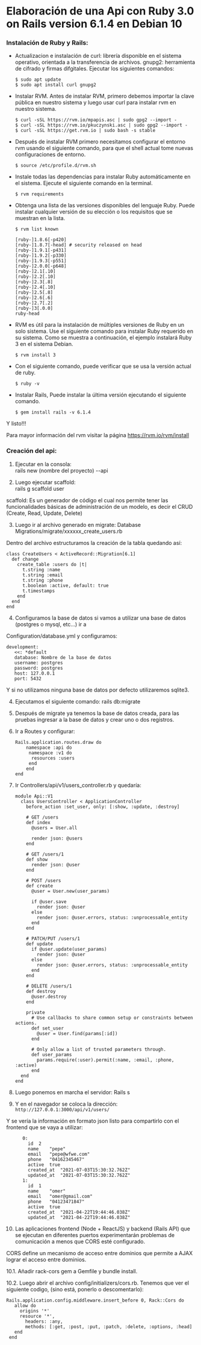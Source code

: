 # Elaboración de una Api con Ruby 3.0 on Rails version 6.1.4 en Debian 10
### Instalación de Ruby y Rails:
- Actualizacion e instalación de curl: librería disponible en el sistema operativo, orientada a la transferencia de archivos. gnupg2: herramienta de cifrado y firmas difgitales. Ejecutar los siguientes comandos:

      $ sudo apt update 
      $ sudo apt install curl gnupg2 

- Instalar RVM. Antes de instalar RVM, primero debemos importar la clave pública en nuestro sistema y luego usar curl para instalar rvm en nuestro sistema.

      $ curl -sSL https://rvm.io/mpapis.asc | sudo gpg2 --import - 
      $ curl -sSL https://rvm.io/pkuczynski.asc | sudo gpg2 --import - 
      $ curl -sSL https://get.rvm.io | sudo bash -s stable 
 
 - Después de instalar RVM primero necesitamos configurar el entorno rvm usando el siguiente comando, para que el shell actual tome nuevas configuraciones de entorno.
 
       $ source /etc/profile.d/rvm.sh 

- Instale todas las dependencias para instalar Ruby automáticamente en el sistema. Ejecute el siguiente comando en la terminal.

      $ rvm requirements 
      
- Obtenga una lista de las versiones disponibles del lenguaje Ruby. Puede instalar cualquier versión de su elección o los requisitos que se muestran en la lista.

      $ rvm list known
      
      [ruby-]1.8.6[-p420]
      [ruby-]1.8.7[-head] # security released on head
      [ruby-]1.9.1[-p431]
      [ruby-]1.9.2[-p330]
      [ruby-]1.9.3[-p551]
      [ruby-]2.0.0[-p648]
      [ruby-]2.1[.10]
      [ruby-]2.2[.10]
      [ruby-]2.3[.8]
      [ruby-]2.4[.10]
      [ruby-]2.5[.8]
      [ruby-]2.6[.6]
      [ruby-]2.7[.2]
      [ruby-]3[.0.0]
      ruby-head
      
- RVM es útil para la instalación de múltiples versiones de Ruby en un solo sistema. Use el siguiente comando para instalar Ruby requerido en su sistema. Como se muestra a continuación, el ejemplo instalará Ruby 3 en el sistema Debian.

      $ rvm install 3 
      
- Con el siguiente comando, puede verificar que se usa la versión actual de ruby.

      $ ruby -v

- Instalar Rails, Puede instalar la última versión ejecutando el siguiente comando. 

      $ gem install rails -v 6.1.4     
      
Y listo!!!

Para mayor información del rvm visitar la página https://rvm.io/rvm/install

### Creación del api:
1. Ejecutar en la consola:  
rails new (nombre del proyecto) --api

2. Luego ejecutar scaffold:   
rails g scaffold user 

scaffold: Es un generador de código el cual nos permite tener las funcionalidades básicas de administración de un modelo, es decir el CRUD (Create, Read, Update, Delete)

3. Luego ir al archivo generado en migrate:
Database Migrations/migrate/xxxxxx_create_users.rb

Dentro del archivo estructuramos la creación de la tabla quedando así:

    class CreateUsers < ActiveRecord::Migration[6.1]
      def change
        create_table :users do |t|
          t.string :name
          t.string :email
          t.string :phone
          t.boolean :active, default: true
          t.timestamps
        end
      end
    end


4. Configuramos la base de datos
si vamos a utilizar una base de datos (postgres o mysql, etc...) ir a

Configuration/database.yml y configuramos:

    development:
       <<: *default
       database: Nombre de la base de datos
       username: postgres
       password: postgres
       host: 127.0.0.1
       port: 5432    
      
      
Y si no utilizamos ninguna base de datos por defecto utilizaremos sqlite3.

4. Ejecutamos el siguiente comando:
rails db:migrate

5. Después de migrate ya tenemos la base de datos creada, para las pruebas ingresar a la base de datos y crear uno o dos registros.

6. Ir a Routes y configurar:

       Rails.application.routes.draw do
           namespace :api do
            namespace :v1 do
             resources :users
            end
           end
       end
       
 7. Ir Controllers/api/v1/users_controller.rb y quedaría:

        module Api::V1
          class UsersController < ApplicationController
            before_action :set_user, only: [:show, :update, :destroy]

            # GET /users
            def index
              @users = User.all

              render json: @users
            end

            # GET /users/1
            def show
              render json: @user
            end

            # POST /users
            def create
              @user = User.new(user_params)

              if @user.save
                render json: @user
              else
                render json: @user.errors, status: :unprocessable_entity
              end
            end

            # PATCH/PUT /users/1
            def update
              if @user.update(user_params)
                render json: @user
              else
                render json: @user.errors, status: :unprocessable_entity
              end
            end

            # DELETE /users/1
            def destroy
              @user.destroy
            end

            private
              # Use callbacks to share common setup or constraints between actions.
              def set_user
                @user = User.find(params[:id])
              end

              # Only allow a list of trusted parameters through.
              def user_params
                params.require(:user).permit(:name, :email, :phone, :active)
              end
          end
        end


8. Luego ponemos en marcha el servidor:
Rails s

9. Y en el navegador se coloca la dirección:
`http://127.0.0.1:3000/api/v1/users/`

Y se vería la información en formato json listo para compartirlo con el frontend que se vaya a utilizar:
	
          0:	
            id	2
            name	"pepe"
            email	"pepe@wfwe.com"
            phone	"04162345467"
            active	true
            created_at	"2021-07-03T15:30:32.762Z"
            updated_at	"2021-07-03T15:30:32.762Z"
          1:
            id	1
            name	"omer"
            email	"omer@gmail.com"
            phone	"04123471847"
            active	true
            created_at	"2021-04-22T19:44:46.038Z"
            updated_at	"2021-04-22T19:44:46.038Z"

10. Las aplicaciones frontend (Node + ReactJS) y backend (Rails API) que se ejecutan en diferentes puertos experimentarán problemas de comunicación a menos que CORS esté configurado.

CORS define un mecanismo de acceso entre dominios que permite a AJAX lograr el acceso entre dominios.

10.1. Añadir rack-cors gem a Gemfile y bundle install.

10.2. Luego abrir el archivo config/initializers/cors.rb.
Tenemos que ver el siguiente codigo, (sino está, ponerlo o descomentarlo):

	Rails.application.config.middleware.insert_before 0, Rack::Cors do
	   allow do
	     origins '*'
	     resource '*',
	       headers: :any,
	       methods: [:get, :post, :put, :patch, :delete, :options, :head]
	   end
	 end

